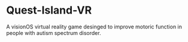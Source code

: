 # Quest-Island-VR
 A visionOS virtual reality game desinged to improve motoric function in people with autism spectrum disorder.
